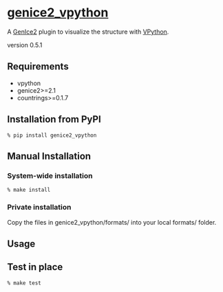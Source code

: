 # [genice2_vpython](https://github.com/vitroid/genice-vpython/)

A [GenIce2](https://github.com/vitroid/GenIce) plugin to visualize the structure with [VPython](http://vpython.org).

version 0.5.1

## Requirements


* vpython
* genice2>=2.1
* countrings>=0.1.7

## Installation from PyPI

```shell
% pip install genice2_vpython
```

## Manual Installation

### System-wide installation

```shell
% make install
```

### Private installation

Copy the files in genice2_vpython/formats/ into your local formats/ folder.

## Usage
        

## Test in place

```shell
% make test
```
